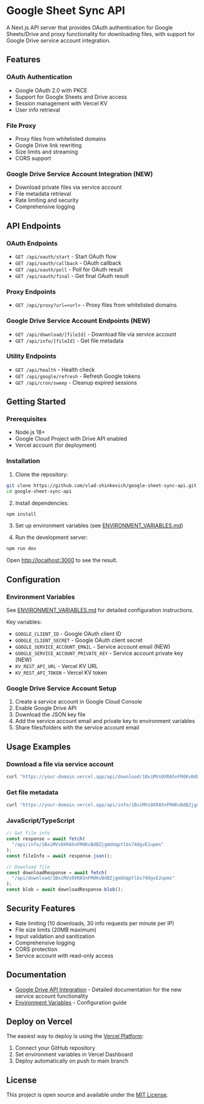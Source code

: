 # Google Sheet Sync API

A Next.js API server that provides OAuth authentication for Google Sheets/Drive and proxy functionality for downloading files, with support for Google Drive service account integration.

## Features

### OAuth Authentication

- Google OAuth 2.0 with PKCE
- Support for Google Sheets and Drive access
- Session management with Vercel KV
- User info retrieval

### File Proxy

- Proxy files from whitelisted domains
- Google Drive link rewriting
- Size limits and streaming
- CORS support

### Google Drive Service Account Integration (NEW)

- Download private files via service account
- File metadata retrieval
- Rate limiting and security
- Comprehensive logging

## API Endpoints

### OAuth Endpoints

- `GET /api/oauth/start` - Start OAuth flow
- `GET /api/oauth/callback` - OAuth callback
- `GET /api/oauth/poll` - Poll for OAuth result
- `GET /api/oauth/final` - Get final OAuth result

### Proxy Endpoints

- `GET /api/proxy?url=<url>` - Proxy files from whitelisted domains

### Google Drive Service Account Endpoints (NEW)

- `GET /api/download/[fileId]` - Download file via service account
- `GET /api/info/[fileId]` - Get file metadata

### Utility Endpoints

- `GET /api/health` - Health check
- `GET /api/google/refresh` - Refresh Google tokens
- `GET /api/cron/sweep` - Cleanup expired sessions

## Getting Started

### Prerequisites

- Node.js 18+
- Google Cloud Project with Drive API enabled
- Vercel account (for deployment)

### Installation

1. Clone the repository:

```bash
git clone https://github.com/vlad-shinkevich/google-sheet-sync-api.git
cd google-sheet-sync-api
```

2. Install dependencies:

```bash
npm install
```

3. Set up environment variables (see [ENVIRONMENT_VARIABLES.md](./ENVIRONMENT_VARIABLES.md))

4. Run the development server:

```bash
npm run dev
```

Open [http://localhost:3000](http://localhost:3000) to see the result.

## Configuration

### Environment Variables

See [ENVIRONMENT_VARIABLES.md](./ENVIRONMENT_VARIABLES.md) for detailed configuration instructions.

Key variables:

- `GOOGLE_CLIENT_ID` - Google OAuth client ID
- `GOOGLE_CLIENT_SECRET` - Google OAuth client secret
- `GOOGLE_SERVICE_ACCOUNT_EMAIL` - Service account email (NEW)
- `GOOGLE_SERVICE_ACCOUNT_PRIVATE_KEY` - Service account private key (NEW)
- `KV_REST_API_URL` - Vercel KV URL
- `KV_REST_API_TOKEN` - Vercel KV token

### Google Drive Service Account Setup

1. Create a service account in Google Cloud Console
2. Enable Google Drive API
3. Download the JSON key file
4. Add the service account email and private key to environment variables
5. Share files/folders with the service account email

## Usage Examples

### Download a file via service account

```bash
curl "https://your-domain.vercel.app/api/download/1BxiMVs0XRA5nFMdKvBdBZjgmUUqptlbs74OgvE2upms"
```

### Get file metadata

```bash
curl "https://your-domain.vercel.app/api/info/1BxiMVs0XRA5nFMdKvBdBZjgmUUqptlbs74OgvE2upms"
```

### JavaScript/TypeScript

```typescript
// Get file info
const response = await fetch(
  "/api/info/1BxiMVs0XRA5nFMdKvBdBZjgmUUqptlbs74OgvE2upms"
);
const fileInfo = await response.json();

// Download file
const downloadResponse = await fetch(
  "/api/download/1BxiMVs0XRA5nFMdKvBdBZjgmUUqptlbs74OgvE2upms"
);
const blob = await downloadResponse.blob();
```

## Security Features

- Rate limiting (10 downloads, 30 info requests per minute per IP)
- File size limits (20MB maximum)
- Input validation and sanitization
- Comprehensive logging
- CORS protection
- Service account with read-only access

## Documentation

- [Google Drive API Integration](./GOOGLE_DRIVE_API.md) - Detailed documentation for the new service account functionality
- [Environment Variables](./ENVIRONMENT_VARIABLES.md) - Configuration guide

## Deploy on Vercel

The easiest way to deploy is using the [Vercel Platform](https://vercel.com/new):

1. Connect your GitHub repository
2. Set environment variables in Vercel Dashboard
3. Deploy automatically on push to main branch

## License

This project is open source and available under the [MIT License](LICENSE).
